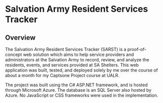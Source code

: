 # Salvation Army Resident Services Tracker

## Overview

The Salvation Army Resident Services Tracker (SARST) is a proof-of-concept web solution which aims to help service providers and administrators at the Salvation Army to record, review, and analyze the residents, events, and services provided at SA Shelters. This web application was built, tested, and deployed solely by me over the course of about a month for my Captsone Project course at UALR.

The project was built using the C# ASP.NET framework, and is hosted through Microsoft Azure. The database is an SQL Server also hosted by Azure. No JavaScript or CSS frameworks were used in the implementation.




